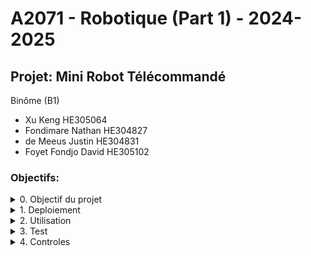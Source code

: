 # A2071 - Robotique (Part 1) - 2024-2025
## Projet: Mini Robot Télécommandé

Binôme (B1)
- Xu Keng HE305064
- Fondimare Nathan HE304827
- de Meeus Justin HE304831
- Foyet Fondjo David HE305102

### Objectifs:
<!--- PRESENTATION------------------------------------------>
<!---------------------------------------------------------->

<details>
<summary>0. Objectif du projet</summary>

- Concevoir, construire et programmer un robot mobile radiocommandé.
- Le robot devra effectuer des mouvements, éviter des obstacles et exécuter des tâches simples.


<details>
<summary class="sum2">DB_DIAG contient les schémas suivants :</summary>

<div class="heatMap">

|Nom|Description|
|:--|:--|
|_Backup||
|_Data||
|_Extract||
|_Genkey||
|_HistoConfig||
|_ORBIS||
|_Root||
|_Schema||
|_TComp||
|_WebAPI||
|Docu||
</div>
</details>


<!--- ROOT------------------------------------------>
<details  class="ex2" >
<summary  class="sum1"><i>Root</i></summary>
<details class="ex2" >
<summary class="sum2"><i>Tables</i></summary>
<div class="heatMap">  
    
|Nom|Description|
|:--|:--|
|Backup_files||
|Configuration||
|Event||
|EventLog||
|TBL_COLUMNS||
</div>
</details>
<details class="ex2" >
<summary class="sum2"><i>Procédures</i></summary>
<div class="heatMap">

|Nom|Description|
|:--|:--|
|sp_CreateCsvFileFromQuery||
|sp_CreateDirectory||
|sp_DeleteFile||
|sp_ExtractRoutines||
|sp_ReadFile||
|sp_ReadFileU||
|sp_SaveBlob||
|sp_SaveFile||
|sp_SaveFileU||
|sp_ShowJson||
|sp_ShowJson_UTF8||
|...||

</div>
</details>
<details class="ex2" >
<summary class="sum2"><i>Fonctions</i></summary>
<div class="heatMap">

|Nom|Description|
|:--|:--|
|fn_ConversionChaineEtendue||
|fn_ConversionChaineHTML||
|fn_ConvertBase64ToBin||
|fn_ConvertBinToBase64||
|fn_HashCode||
|fn_UTF8ToNvarchar||
|fn_NVARCHARtoUTF8||
|LPAD||
|RPAD||
|...||

</div>
</details>

</details>
<!--- FIN ROOT------------------------------------------>


<!--- ORBIS------------------------------------------>
<details  class="ex2" >
<summary  class="sum1"><i>ORBIS</i></summary>

<details class="ex2" >
<summary class="sum2"><i>Tables</i></summary>
<div class="heatMap">  
    
|Nom|Description|
|:--|:--|
|DICO_OPERATION||
|Tempo_BIO||
|Tempo_HTML||
</div>
</details>
<details class="ex2" >
<summary class="sum2"><i>Procédures</i></summary>
<div class="heatMap">

|Nom|Description|
|:--|:--|
|sp_CreationVueAlphas||
|sp_CreationVueFace||
|...||

</div>
</details>

</details>
 <!--- FIN ORBIS------------------------------------------>


<!--- BACKUP------------------------------------------>
<details  class="ex2" >
<summary  class="sum1"><i>BACKUP</i></summary>

<details class="ex2" >
<summary class="sum2"><i>Tables</i></summary>
<div class="heatMap">  
    
|Nom|Description|
|:--|:--|
|BACKUP_FILES||

</div>
</details>
<details class="ex2" >
<summary class="sum2"><i>Procédures</i></summary>
<div class="heatMap">

|Nom|Description|
|:--|:--|
|sp_Backup||
|sp_PurgeAllBackupFiles||
|sp_PurgeBackupFiles||
|sp_Restore||


</div>
</details>
<details class="ex2" >
<summary class="sum2"><i>Fonctions</i></summary>
<div class="heatMap">

|Nom|Description|
|:--|:--|
|...||

</div>
</details>
</details>
 <!--- FIN BACKUP------------------------------------------>



<!--- CONN------------------------------------------>
<details  class="ex2" >
<summary  class="sum1"><i>CONN</i></summary>

<details class="ex2" >
<summary class="sum2"><i>Tables</i></summary>
<div class="heatMap">  
    
|Nom|Description|
|:--|:--|
|...||

</div>
</details>
<details class="ex2" >
<summary class="sum2"><i>Procédures</i></summary>
<div class="heatMap">

|Nom|Description|
|:--|:--|
|sp_CreateSynonymsForTargetDatabase||

</div>
</details>
<details class="ex2" >
<summary class="sum2"><i>Fonctions</i></summary>
<div class="heatMap">

|Nom|Description|
|:--|:--|
|...||

</div>
</details>
</details>
 <!--- FIN CONN------------------------------------------>


<!--- HTTP------------------------------------------>
<details  class="ex2" >
<summary  class="sum1"><i>HTTP</i></summary>

<details class="ex2" >
<summary class="sum2"><i>Tables</i></summary>
<div class="heatMap">  
    
|Nom|Description|
|:--|:--|
|Execution||

</div>
</details>
<details class="ex2" >
<summary class="sum2"><i>Procédures</i></summary>
<div class="heatMap">

|Nom|Description|
|:--|:--|
|sp_ExecuteHTTPAuthExt||
|sp_ExecuteHTTPAuthExt_Bin||

</div>
</details>
<details class="ex2" >
<summary class="sum2"><i>Fonctions</i></summary>
<div class="heatMap">

|Nom|Description|
|:--|:--|
|...||

</div>
</details>
</details>
 <!--- FIN HTTP------------------------------------------>



<!--- WEBAPI------------------------------------------>
<details  class="ex2" >
<summary  class="sum1"><i>WEBAPI</i></summary>

<details class="ex2" >
<summary class="sum2"><i>Tables</i></summary>
<div class="heatMap">  
    
|Nom|Description|
|:--|:--|
|WebAPI||
|.||
|.||
|.||
|.||
|.||

</div>
</details>
<details class="ex2" >
<summary class="sum2"><i>Procédures</i></summary>
<div class="heatMap">

|Nom|Description|
|:--|:--|
|...||

</div>
</details>
<details class="ex2" >
<summary class="sum2"><i>Fonctions</i></summary>
<div class="heatMap">

|Nom|Description|
|:--|:--|
|...||

</div>
</details>
</details>
 <!--- FIN WEBAPI------------------------------------------>



<!--- HistoConfig------------------------------------------>
<details  class="ex2" >
<summary  class="sum1"><i>HistoConfig</i></summary>

<details class="ex2" >
<summary class="sum2"><i>Tables</i></summary>
<div class="heatMap">  
    
|Nom|Description|
|:--|:--|
|...||

</div>
</details>
<details class="ex2" >
<summary class="sum2"><i>Procédures</i></summary>
<div class="heatMap">

|Nom|Description|
|:--|:--|
|...||

</div>
</details>
<details class="ex2" >
<summary class="sum2"><i>Fonctions</i></summary>
<div class="heatMap">

|Nom|Description|
|:--|:--|
|...||

</div>
</details>
</details>
 <!--- FIN HistoConfig------------------------------------------>

<!--- AUTRES------------------------------------------>
<details  class="ex2" >
<summary  class="sum1"><i>AUTRES</i></summary>

<details class="ex2" >
<summary class="sum2"><i>Tables</i></summary>
<div class="heatMap">  
    
|Nom|Description|
|:--|:--|
|...||

</div>
</details>
<details class="ex2" >
<summary class="sum2"><i>Procédures</i></summary>
<div class="heatMap">

|Nom|Description|
|:--|:--|
|...||

</div>
</details>
<details class="ex2" >
<summary class="sum2"><i>Fonctions</i></summary>
<div class="heatMap">

|Nom|Description|
|:--|:--|
|...||

</div>
</details>
</details>
 <!--- FIN AUTRES------------------------------------------>

</details>


<!--- DEPLOIEMENT------------------------------------------->
<!---------------------------------------------------------->

<details>
<summary>1. Deploiement</summary>

Le déploiement s'effectue à l'aide de 3 fichiers SQL.  
<div class="heatMap">

|Description|Sript sql|
|--|--|
|Création de la DB et des schémas|[Deploy\Create_DB_DIAG.sql](./Deploy/Create_DB_DIAG.sql)|
|Procédures de base|[Deploy\Deploy.sql](./Deploy/Deploy.sql)|
|Procédures complétmentaires|[Deploy\Deploy_supp.sql](./Deploy/Deploy_supp.sql)|
</div>
Chacun des fichiers doit être ouvert dans SSMS, puis Executé.  

****  

**Deploy.sql** 

il faut personnaliser  : 	**@ROOT**

**Deploy_supp.sql**

il faut personnaliser  : **@DB_ORBIS**

** **

</details>


<!--- UTILISATION------------------------------------------->
<!---------------------------------------------------------->

<details>
<summary>2. Utilisation</summary>

```
eeeee
```

    eeee

ssss
 
** **

</details>

<!--- TESTS------------------------------------------------->
<!---------------------------------------------------------->

<details>
<summary>3. Test</summary>

*vvfrgev*



** **

</details>


<!--- CONTROLES--------------------------------------------->
<!---------------------------------------------------------->


<details>
<summary>4. Controles</summary>


** **

</details>

<!---------------------------------------------------------->





